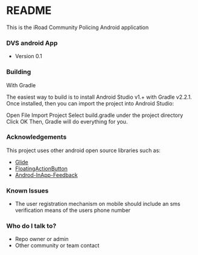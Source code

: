 # README #

This is the iRoad Community Policing Android application

### DVS android App ###

* Version 0.1

### Building ###

With Gradle

The easiest way to build is to install Android Studio v1.+ with Gradle v2.2.1. Once installed, then you can import the project into Android Studio:

Open File Import Project Select build.gradle under the project directory Click OK Then, Gradle will do everything for you.


### Acknowledgements ###
This project uses other android open source libraries such as:

* [Glide](https://github.com/bumptech/glide)
* [FloatingActionButton](https://github.com/makovkastar/FloatingActionButton)
* [Androd-InApp-Feedback](http://www.android-feedback.com)



### Known Issues ###

* The user registration mechanism on mobile should include an sms verification means of the users phone number

### Who do I talk to? ###

* Repo owner or admin
* Other community or team contact